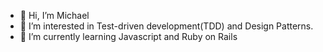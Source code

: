 - 👋 Hi, I’m Michael
- 👀 I’m interested in Test-driven development(TDD) and Design Patterns.
- 🌱 I’m currently learning Javascript and Ruby on Rails

<!---
michaelvelayo/michaelvelayo is a ✨ special ✨ repository because its `README.md` (this file) appears on your GitHub profile.
You can click the Preview link to take a look at your changes.
--->
